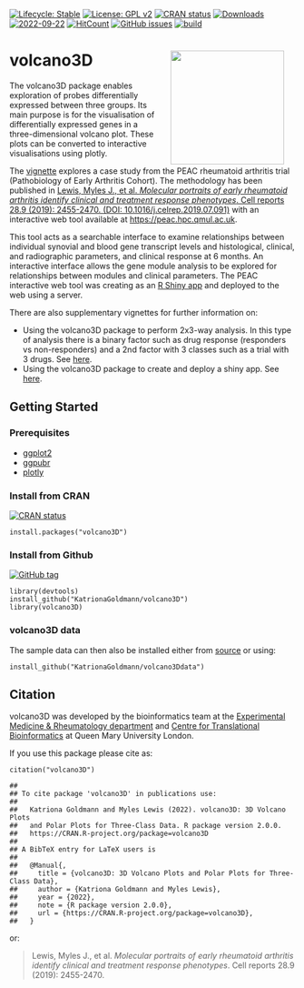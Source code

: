 [![Lifecycle:
Stable](https://img.shields.io/badge/lifecycle-stable-blue.svg)](https://lifecycle.r-lib.org/articles/stages.html)
[![License: GPL
v2](https://img.shields.io/badge/License-GPL%20v2-mediumpurple.svg)](https://www.gnu.org/licenses/old-licenses/gpl-2.0.en.html)
[![CRAN
status](https://www.r-pkg.org/badges/version/volcano3D)](https://cran.r-project.org/package=volcano3D)
[![Downloads](https://cranlogs.r-pkg.org/badges/grand-total/volcano3D?color=orange)](https://cran.rstudio.com/package=volcano3D)
[![2022-09-22](https://img.shields.io/badge/last%20git%20commit-2022--09--22-turquoise.svg)](https://github.com/KatrionaGoldmann/volcano3D/blob/master/NEWS.md)
[![HitCount](http://hits.dwyl.com/KatrionaGoldmann/volcano3D.svg)](http://hits.dwyl.com/KatrionaGoldmann/volcano3D)
[![GitHub
issues](https://img.shields.io/github/issues/KatrionaGoldmann/volcano3D.svg)](https://GitHub.com/KatrionaGoldmann/volcano3D/issues/)
[![build](https://img.shields.io/travis/KatrionaGoldmann/volcano3D.svg)](https://GitHub.com/KatrionaGoldmann/volcano3D/issues/)

# volcano3D <img src="logo.png" align="right" alt="" width="200" hspace="20" />

The volcano3D package enables exploration of probes differentially
expressed between three groups. Its main purpose is for the
visualisation of differentially expressed genes in a three-dimensional
volcano plot. These plots can be converted to interactive visualisations
using plotly.

The
[vignette](file:///Users/kgoldmann/Documents/Analyses/volcano_package/volcano3D/docs/articles/Extended_Vignette.html)
explores a case study from the PEAC rheumatoid arthritis trial
(Pathobiology of Early Arthritis Cohort). The methodology has been
published in [Lewis, Myles J., et al. *Molecular portraits of early
rheumatoid arthritis identify clinical and treatment response
phenotypes*. Cell reports 28.9 (2019): 2455-2470. (DOI:
10.1016/j.celrep.2019.07.091)](https://doi.org/10.1016/j.celrep.2019.07.091)
with an interactive web tool available at <https://peac.hpc.qmul.ac.uk>.

This tool acts as a searchable interface to examine relationships
between individual synovial and blood gene transcript levels and
histological, clinical, and radiographic parameters, and clinical
response at 6 months. An interactive interface allows the gene module
analysis to be explored for relationships between modules and clinical
parameters. The PEAC interactive web tool was creating as an [R Shiny
app](https://shiny.rstudio.com) and deployed to the web using a server.

There are also supplementary vignettes for further information on:

-   Using the volcano3D package to perform 2x3-way analysis. In this
    type of analysis there is a binary factor such as drug response
    (responders vs non-responders) and a 2nd factor with 3 classes such
    as a trial with 3 drugs. See
    [here](https://katrionagoldmann.github.io/volcano3D/articles/Vignette_2x3.html).
-   Using the volcano3D package to create and deploy a shiny app. See
    [here](https://katrionagoldmann.github.io/volcano3D/articles/shiny_builder.html).

## Getting Started

### Prerequisites

-   [ggplot2](https://cran.r-project.org/web/packages/ggplot2/index.html)
-   [ggpubr](https://cran.r-project.org/web/packages/ggpubr/index.html)
-   [plotly](https://cran.r-project.org/web/packages/plotly/index.html)

### Install from CRAN

[![CRAN
status](https://www.r-pkg.org/badges/version/volcano3D)](https://cran.r-project.org/package=volcano3D)

    install.packages("volcano3D")

### Install from Github

[![GitHub
tag](https://img.shields.io/github/tag/KatrionaGoldmann/volcano3D.svg)](https://GitHub.com/KatrionaGoldmann/volcano3D/tags/)

    library(devtools)
    install_github("KatrionaGoldmann/volcano3D")
    library(volcano3D)

### volcano3D data

The sample data can then also be installed either from
[source](https://github.com/KatrionaGoldmann/volcano3Ddata) or using:

    install_github("KatrionaGoldmann/volcano3Ddata")

## Citation

volcano3D was developed by the bioinformatics team at the [Experimental
Medicine & Rheumatology department](https://www.qmul.ac.uk/whri/emr/)
and [Centre for Translational
Bioinformatics](https://www.qmul.ac.uk/c4tb/) at Queen Mary University
London.

If you use this package please cite as:

    citation("volcano3D")

    ## 
    ## To cite package 'volcano3D' in publications use:
    ## 
    ##   Katriona Goldmann and Myles Lewis (2022). volcano3D: 3D Volcano Plots
    ##   and Polar Plots for Three-Class Data. R package version 2.0.0.
    ##   https://CRAN.R-project.org/package=volcano3D
    ## 
    ## A BibTeX entry for LaTeX users is
    ## 
    ##   @Manual{,
    ##     title = {volcano3D: 3D Volcano Plots and Polar Plots for Three-Class Data},
    ##     author = {Katriona Goldmann and Myles Lewis},
    ##     year = {2022},
    ##     note = {R package version 2.0.0},
    ##     url = {https://CRAN.R-project.org/package=volcano3D},
    ##   }

or:

> Lewis, Myles J., et al. *Molecular portraits of early rheumatoid
> arthritis identify clinical and treatment response phenotypes*. Cell
> reports 28.9 (2019): 2455-2470.
